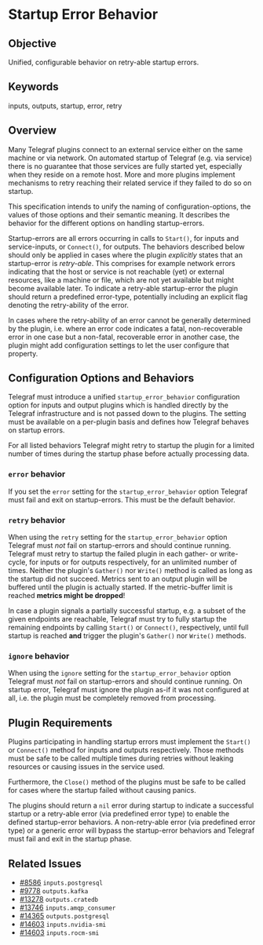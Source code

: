 # Startup Error Behavior

## Objective

Unified, configurable behavior on retry-able startup errors.

## Keywords

inputs, outputs, startup, error, retry

## Overview

Many Telegraf plugins connect to an external service either on the same machine
or via network. On automated startup of Telegraf (e.g. via service) there is no
guarantee that those services are fully started yet, especially when they reside
on a remote host. More and more plugins implement mechanisms to retry reaching
their related service if they failed to do so on startup.

This specification intends to unify the naming of configuration-options, the
values of those options and their semantic meaning. It describes the behavior
for the different options on handling startup-errors.

Startup-errors are all errors occurring in calls to `Start()`, for inputs and
service-inputs, or `Connect()`, for outputs. The behaviors described below
should only be applied in cases where the plugin *explicitly* states that an
startup-error is *retry-able*. This comprises for example network errors
indicating that the host or service is not reachable (yet) or external
resources, like a machine or file, which are not yet available but might become
available later. To indicate a retry-able startup-error the plugin should return
a predefined error-type, potentially including an explicit flag denoting the
retry-ability of the error.

In cases where the retry-ability of an error cannot be generally determined by
the plugin, i.e. where an error code indicates a fatal, non-recoverable error
in one case but a non-fatal, recoverable error in another case, the plugin might
add configuration settings to let the user configure that property.

## Configuration Options and Behaviors

Telegraf must introduce a unified `startup_error_behavior` configuration option
for inputs and output plugins which is handled directly by the Telegraf
infrastructure and is not passed down to the plugins. The setting must be
available on a per-plugin basis and defines how Telegraf behaves on startup
errors.

For all listed behaviors Telegraf might retry to startup the plugin for a
limited number of times during the startup phase before actually processing
data.

### `error` behavior

If you set the `error` setting for the `startup_error_behavior` option Telegraf
must fail and exit on startup-errors. This must be the default behavior.

### `retry` behavior

When using the `retry` setting for the `startup_error_behavior` option Telegraf
must *not* fail on startup-errors and should continue running. Telegraf must
retry to startup the failed plugin in each gather- or write-cycle, for inputs
or for outputs respectively, for an unlimited number of times. Neither the
plugin's `Gather()` nor `Write()` method is called as long as the startup did
not succeed. Metrics sent to an output plugin will be buffered until the plugin
is actually started. If the metric-buffer limit is reached **metrics might be
dropped**!

In case a plugin signals a partially successful startup, e.g. a subset of the
given endpoints are reachable, Telegraf must try to fully startup the remaining
endpoints by calling `Start()` or `Connect()`, respectively, until full startup
is reached **and** trigger the plugin's `Gather()` nor `Write()` methods.

### `ignore` behavior

When using the `ignore` setting for the `startup_error_behavior` option Telegraf
must *not* fail on startup-errors and should continue running. On startup error,
Telegraf must ignore the plugin as-if it was not configured at all, i.e. the
plugin must be completely removed from processing.

## Plugin Requirements

Plugins participating in handling startup errors must implement the `Start()`
or `Connect()` method for inputs and outputs respectively. Those methods must be
safe to be called multiple times during retries without leaking resources or
causing issues in the service used.

Furthermore, the `Close()` method of the plugins must be safe to be called for
cases where the startup failed without causing panics.

The plugins should return a `nil` error during startup to indicate a successful
startup or a retry-able error (via predefined error type) to enable the defined
startup-error behaviors. A non-retry-able error (via predefined error type) or
a generic error will bypass the startup-error behaviors and Telegraf must fail
and exit in the startup phase.

## Related Issues

- [#8586](https://github.com/influxdata/telegraf/issues/8586) `inputs.postgresql`
- [#9778](https://github.com/influxdata/telegraf/issues/9778) `outputs.kafka`
- [#13278](https://github.com/influxdata/telegraf/issues/13278) `outputs.cratedb`
- [#13746](https://github.com/influxdata/telegraf/issues/13746) `inputs.amqp_consumer`
- [#14365](https://github.com/influxdata/telegraf/issues/14365) `outputs.postgresql`
- [#14603](https://github.com/influxdata/telegraf/issues/14603) `inputs.nvidia-smi`
- [#14603](https://github.com/influxdata/telegraf/issues/14603) `inputs.rocm-smi`
